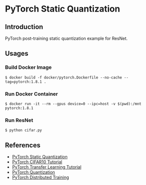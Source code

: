 # PyTorch Static Quantization

## Introduction

PyTorch post-training static quantization example for ResNet.

## Usages

### Build Docker Image

```
$ docker build -f docker/pytorch.Dockerfile --no-cache --tag=pytorch:1.8.1 .
```

### Run Docker Container

```
$ docker run -it --rm --gpus device=0 --ipc=host -v $(pwd):/mnt pytorch:1.8.1
```

### Run ResNet

```
$ python cifar.py
```

## References

* [PyTorch Static Quantization](https://leimao.github.io/blog/PyTorch-Static-Quantization/)
* [PyTorch CIFAR10 Tutorial](https://pytorch.org/tutorials/beginner/blitz/cifar10_tutorial.html)
* [PyTorch Transfer Learning Tutorial](https://pytorch.org/tutorials/beginner/transfer_learning_tutorial.html)
* [PyTorch Quantization](https://pytorch.org/docs/stable/quantization.html)
* [PyTorch Distributed Training](https://leimao.github.io/blog/PyTorch-Distributed-Training/)
